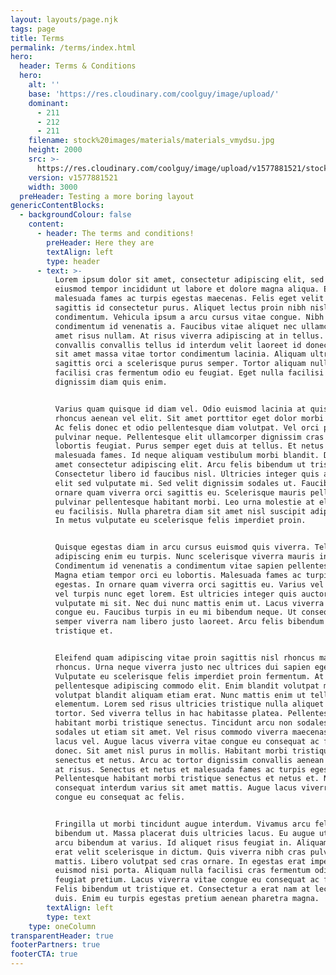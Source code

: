 ```yaml
---
layout: layouts/page.njk
tags: page
title: Terms
permalink: /terms/index.html
hero:
  header: Terms & Conditions
  hero:
    alt: ''
    base: 'https://res.cloudinary.com/coolguy/image/upload/'
    dominant:
      - 211
      - 212
      - 211
    filename: stock%20images/materials/materials_vmydsu.jpg
    height: 2000
    src: >-
      https://res.cloudinary.com/coolguy/image/upload/v1577881521/stock%20images/materials/materials_vmydsu.jpg
    version: v1577881521
    width: 3000
  preHeader: Testing a more boring layout
genericContentBlocks:
  - backgroundColour: false
    content:
      - header: The terms and conditions!
        preHeader: Here they are
        textAlign: left
        type: header
      - text: >-
          Lorem ipsum dolor sit amet, consectetur adipiscing elit, sed do
          eiusmod tempor incididunt ut labore et dolore magna aliqua. Et
          malesuada fames ac turpis egestas maecenas. Felis eget velit aliquet
          sagittis id consectetur purus. Aliquet lectus proin nibh nisl
          condimentum. Vehicula ipsum a arcu cursus vitae congue. Nibh nisl
          condimentum id venenatis a. Faucibus vitae aliquet nec ullamcorper sit
          amet risus nullam. At risus viverra adipiscing at in tellus. Duis
          convallis convallis tellus id interdum velit laoreet id donec. Mauris
          sit amet massa vitae tortor condimentum lacinia. Aliquam ultrices
          sagittis orci a scelerisque purus semper. Tortor aliquam nulla
          facilisi cras fermentum odio eu feugiat. Eget nulla facilisi etiam
          dignissim diam quis enim.


          Varius quam quisque id diam vel. Odio euismod lacinia at quis. Mauris
          rhoncus aenean vel elit. Sit amet porttitor eget dolor morbi non arcu.
          Ac felis donec et odio pellentesque diam volutpat. Vel orci porta non
          pulvinar neque. Pellentesque elit ullamcorper dignissim cras tincidunt
          lobortis feugiat. Purus semper eget duis at tellus. Et netus et
          malesuada fames. Id neque aliquam vestibulum morbi blandit. Dolor sit
          amet consectetur adipiscing elit. Arcu felis bibendum ut tristique.
          Consectetur libero id faucibus nisl. Ultricies integer quis auctor
          elit sed vulputate mi. Sed velit dignissim sodales ut. Faucibus in
          ornare quam viverra orci sagittis eu. Scelerisque mauris pellentesque
          pulvinar pellentesque habitant morbi. Leo urna molestie at elementum
          eu facilisis. Nulla pharetra diam sit amet nisl suscipit adipiscing.
          In metus vulputate eu scelerisque felis imperdiet proin.


          Quisque egestas diam in arcu cursus euismod quis viverra. Tellus cras
          adipiscing enim eu turpis. Nunc scelerisque viverra mauris in aliquam.
          Condimentum id venenatis a condimentum vitae sapien pellentesque.
          Magna etiam tempor orci eu lobortis. Malesuada fames ac turpis
          egestas. In ornare quam viverra orci sagittis eu. Varius vel pharetra
          vel turpis nunc eget lorem. Est ultricies integer quis auctor elit sed
          vulputate mi sit. Nec dui nunc mattis enim ut. Lacus viverra vitae
          congue eu. Faucibus turpis in eu mi bibendum neque. Ut consequat
          semper viverra nam libero justo laoreet. Arcu felis bibendum ut
          tristique et.


          Eleifend quam adipiscing vitae proin sagittis nisl rhoncus mattis
          rhoncus. Urna neque viverra justo nec ultrices dui sapien eget mi.
          Vulputate eu scelerisque felis imperdiet proin fermentum. At erat
          pellentesque adipiscing commodo elit. Enim blandit volutpat maecenas
          volutpat blandit aliquam etiam erat. Nunc mattis enim ut tellus
          elementum. Lorem sed risus ultricies tristique nulla aliquet enim
          tortor. Sed viverra tellus in hac habitasse platea. Pellentesque
          habitant morbi tristique senectus. Tincidunt arcu non sodales neque
          sodales ut etiam sit amet. Vel risus commodo viverra maecenas accumsan
          lacus vel. Augue lacus viverra vitae congue eu consequat ac felis
          donec. Sit amet nisl purus in mollis. Habitant morbi tristique
          senectus et netus. Arcu ac tortor dignissim convallis aenean et tortor
          at risus. Senectus et netus et malesuada fames ac turpis egestas.
          Pellentesque habitant morbi tristique senectus et netus et. Nunc
          consequat interdum varius sit amet mattis. Augue lacus viverra vitae
          congue eu consequat ac felis.


          Fringilla ut morbi tincidunt augue interdum. Vivamus arcu felis
          bibendum ut. Massa placerat duis ultricies lacus. Eu augue ut lectus
          arcu bibendum at varius. Id aliquet risus feugiat in. Aliquam etiam
          erat velit scelerisque in dictum. Quis viverra nibh cras pulvinar
          mattis. Libero volutpat sed cras ornare. In egestas erat imperdiet sed
          euismod nisi porta. Aliquam nulla facilisi cras fermentum odio eu
          feugiat pretium. Lacus viverra vitae congue eu consequat ac felis.
          Felis bibendum ut tristique et. Consectetur a erat nam at lectus urna
          duis. Enim eu turpis egestas pretium aenean pharetra magna.
        textAlign: left
        type: text
    type: oneColumn
transparentHeader: true
footerPartners: true
footerCTA: true
---
```

